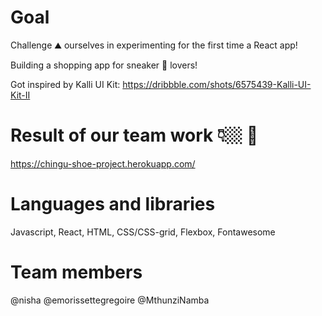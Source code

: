 # Goal

Challenge ⛰️ ourselves in experimenting for the first time a React app!

Building a shopping app for sneaker 👟 lovers!

Got inspired by Kalli UI Kit: https://dribbble.com/shots/6575439-Kalli-UI-Kit-II

# Result of our team work 👇🏼 🎉

https://chingu-shoe-project.herokuapp.com/

# Languages and libraries
Javascript, React, HTML, CSS/CSS-grid, Flexbox, Fontawesome

# Team members
@nisha
@emorissettegregoire
@MthunziNamba
